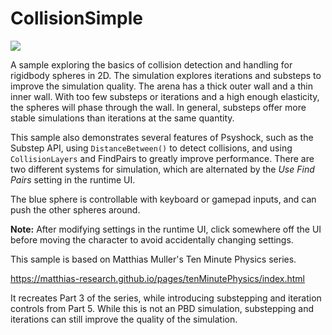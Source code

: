 # CollisionSimple

![](media/95de3435be584a054f64560ce44ae892.gif)

A sample exploring the basics of collision detection and handling for rigidbody
spheres in 2D. The simulation explores iterations and substeps to improve the
simulation quality. The arena has a thick outer wall and a thin inner wall. With
too few substeps or iterations and a high enough elasticity, the spheres will
phase through the wall. In general, substeps offer more stable simulations than
iterations at the same quantity.

This sample also demonstrates several features of Psyshock, such as the Substep
API, using `DistanceBetween()` to detect collisions, and using `CollisionLayers`
and FindPairs to greatly improve performance. There are two different systems
for simulation, which are alternated by the *Use Find Pairs* setting in the
runtime UI.

The blue sphere is controllable with keyboard or gamepad inputs, and can push
the other spheres around.

**Note:** After modifying settings in the runtime UI, click somewhere off the UI
before moving the character to avoid accidentally changing settings.

This sample is based on Matthias Muller's Ten Minute Physics series.

<https://matthias-research.github.io/pages/tenMinutePhysics/index.html>

It recreates Part 3 of the series, while introducing substepping and iteration
controls from Part 5. While this is not an PBD simulation, substepping and
iterations can still improve the quality of the simulation.
